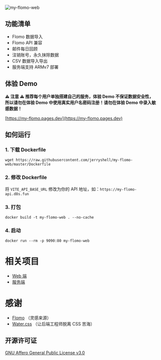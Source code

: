 ![my-flomo-web](https://socialify.git.ci/jerryshell/my-flomo-web/image?description=1&forks=1&issues=1&language=1&name=1&owner=1&pattern=Brick%20Wall&pulls=1&stargazers=1&theme=Dark)

## 功能清单

* Flomo 数据导入
* Flomo API 兼容
* 邮件每日回顾
* 注销账号，永久抹除数据
* CSV 数据导入导出
* 服务端支持 ARMv7 部署

## 体验 Demo

**⚠ 注意 ⚠ 推荐每个用户单独搭建自己的服务，体验 Demo 不保证数据安全性，所以请勿在体验 Demo 中使用真实用户名密码注册！请勿在体验
Demo 中录入敏感数据！**

[https://my-flomo.pages.dev](https://my-flomo.pages.dev)

## 如何运行

### 1. 下载 Dockerfile

```shell
wget https://raw.githubusercontent.com/jerryshell/my-flomo-web/master/Dockerfile
```

### 2. 修改 Dockerfile

将 `VITE_API_BASE_URL` 修改为你的 API 地址，如：`https://my-flomo-api.d8s.fun`

### 3. 打包

```shell
docker build -t my-flomo-web . --no-cache
```

### 4. 启动

```shell
docker run --rm -p 9090:80 my-flomo-web
```

# 相关项目

* [Web 端](https://github.com/jerryshell/my-flomo-web)
* [服务端](https://github.com/jerryshell/my-flomo-server)

# 感谢

* [Flomo](https://flomoapp.com) （灵感来源）
* [Water.css](https://watercss.kognise.dev) （让后端工程师脱离 CSS 苦海）

## 开源许可证

[GNU Affero General Public License v3.0](https://choosealicense.com/licenses/agpl-3.0)
